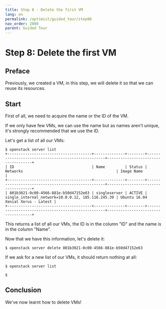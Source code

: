 ```yaml
---
title: Step 8 - Delete the first VM
lang: en
permalink: /optimist/guided_tour/step08
nav_order: 2800
parent: Guided Tour
---
```


Step 8: Delete the first VM
===========================

Preface
-------

Previously, we created a VM, in this step, we will delete it so that we
can reuse its resources.

Start
-----

First of all, we need to acquire the name or the ID of the VM.

If we only have few VMs, we can use the name but as names aren't unique, it's
strongly recommended that we use the ID.

Let's get a list of all our VMs:

```
$ openstack server list
+--------------------------------------+--------------+--------+---------------------------------------------------+------------------------------------+
| ID                                   | Name         | Status | Networks                                          | Image Name                         |
+--------------------------------------+--------------+--------+---------------------------------------------------+------------------------------------+
| 801b3021-0c00-4566-881e-b50d47152e63 | singleserver | ACTIVE | single_internal_network=10.0.0.12, 185.116.245.39 | Ubuntu 16.04 Xenial Xerus - Latest |
+--------------------------------------+--------------+--------+---------------------------------------------------+------------------------------------+
```

This returns a list of all our VMs, the ID is in the column "ID" and the name is in the column "Name".

Now that we have this information, let's delete it:

```
$ openstack server delete 801b3021-0c00-4566-881e-b50d47152e63
```

If we ask for a new list of our VMs, it should return nothing at all:

```
$ openstack server list

$
```

Conclusion
----------

We've now learnt how to delete VMs!

